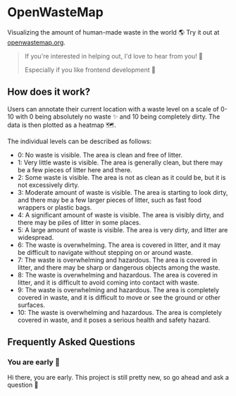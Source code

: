 # OpenWasteMap
Visualizing the amount of human-made waste in the world 🌎
Try it out at [openwastemap.org](https://openwastemap.org).

> If you're interested in helping out, I'd love to hear from you! 🙌
>
> Especially if you like frontend development 🎨



## How does it work?
Users can annotate their current location with a waste level on a scale of 0-10 with 0 being absolutely no waste ✨ and 10 being completely dirty.
The data is then plotted as a heatmap 🗺️.

The individual levels can be described as follows:
- 0: No waste is visible. The area is clean and free of litter.
- 1: Very little waste is visible. The area is generally clean, but there may be a few pieces of litter here and there.
- 2: Some waste is visible. The area is not as clean as it could be, but it is not excessively dirty.
- 3: Moderate amount of waste is visible. The area is starting to look dirty, and there may be a few larger pieces of litter, such as fast food wrappers or plastic bags.
- 4: A significant amount of waste is visible. The area is visibly dirty, and there may be piles of litter in some places.
- 5: A large amount of waste is visible. The area is very dirty, and litter are widespread.
- 6: The waste is overwhelming. The area is covered in litter, and it may be difficult to navigate without stepping on or around waste.
- 7: The waste is overwhelming and hazardous. The area is covered in litter, and there may be sharp or dangerous objects among the waste.
- 8: The waste is overwhelming and hazardous. The area is covered in litter, and it is difficult to avoid coming into contact with waste.
- 9: The waste is overwhelming and hazardous. The area is completely covered in waste, and it is difficult to move or see the ground or other surfaces.
- 10: The waste is overwhelming and hazardous. The area is completely covered in waste, and it poses a serious health and safety hazard.


## Frequently Asked Questions
### You are early 🥳
Hi there, you are early.
This project is still pretty new, so go ahead and ask a question 💭

